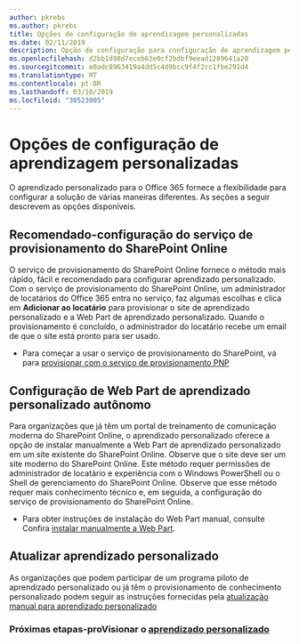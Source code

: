 ```yaml
---
author: pkrebs
ms.author: pkrebs
title: Opções de configuração de aprendizagem personalizadas
ms.date: 02/11/2019
description: Opção de configuração para configuração de aprendizagem personalizada
ms.openlocfilehash: d2bb1d98d7eceb63e0cf2bdbf9eead1289641a20
ms.sourcegitcommit: e0adc8963419a4dd5c4d9bcc9f4f2cc1fbe291d4
ms.translationtype: MT
ms.contentlocale: pt-BR
ms.lasthandoff: 03/10/2019
ms.locfileid: "30523005"
---
```

# <a name="custom-learning-setup-options"></a>Opções de configuração de aprendizagem personalizadas
O aprendizado personalizado para o Office 365 fornece a flexibilidade para configurar a solução de várias maneiras diferentes. As seções a seguir descrevem as opções disponíveis.

## <a name="recommended---sharepoint-online-provisioning-service-setup"></a>Recomendado-configuração do serviço de provisionamento do SharePoint Online 
O serviço de provisionamento do SharePoint Online fornece o método mais rápido, fácil e recomendado para configurar aprendizado personalizado. Com o serviço de provisionamento do SharePoint Online, um administrador de locatários do Office 365 entra no serviço, faz algumas escolhas e clica em **Adicionar ao locatário** para provisionar o site de aprendizado personalizado e a Web Part de aprendizado personalizado. Quando o provisionamento é concluído, o administrador do locatário recebe um email de que o site está pronto para ser usado. 

- Para começar a usar o serviço de provisionamento do SharePoint, vá para [provisionar com o serviço de provisionamento PNP](custom_provision.md)   

## <a name="stand-alone-custom-learning-web-part-setup"></a>Configuração de Web Part de aprendizado personalizado autônomo
Para organizações que já têm um portal de treinamento de comunicação moderna do SharePoint Online, o aprendizado personalizado oferece a opção de instalar manualmente a Web Part de aprendizado personalizado em um site existente do SharePoint Online. Observe que o site deve ser um site moderno do SharePoint Online. Este método requer permissões de administrador de locatário e experiência com o Windows PowerShell ou o Shell de gerenciamento do SharePoint Online. Observe que esse método requer mais conhecimento técnico e, em seguida, a configuração do serviço de provisionamento do SharePoint Online.

- Para obter instruções de instalação do Web Part manual, consulte Confira [instalar manualmente a Web Part](custom_manualsetup.md). 

## <a name="upgrade-custom-learning"></a>Atualizar aprendizado personalizado
As organizações que podem participar de um programa piloto de aprendizado personalizado ou já têm o provisionamento de conhecimento personalizado podem seguir as instruções fornecidas pela [atualização manual para aprendizado personalizado](custom_upgrade.md)    

### <a name="next-steps---provision-custom-learningcustomprovisionmd"></a>Próximas etapas-proVisionar o [aprendizado personalizado](custom_provision.md)
